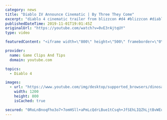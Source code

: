 ```yaml
---
category: news
title: "Diablo IV Announce Cinematic | By Three They Come"
excerpt: "diablo 4 cinematic trailer from blizzcon #d4 #blizzcon #diablo."
publishedDateTime: 2019-11-01T19:01:45Z
originalUrl: "https://youtube.com/watch?v=0vE3rAjtqUY"
type: video

featuredContent: "<iframe width=\"800\" height=\"500\" frameborder=\"0\" src=\"https://www.youtube.com/embed/0vE3rAjtqUY\" allow=\"accelerometer; autoplay; encrypted-media; gyroscope; picture-in-picture\" allowfullscreen></iframe>"

provider:
  name: Game Clips And Tips
  domain: youtube.com

topics:
  - Diablo 4

images:
  - url: "https://www.youtube.com/img/desktop/supported_browsers/dinosaur.png"
    width: 1200
    height: 800
    isCached: true

secured: "0RoLnBnoqFho3o7+7omHSll+aPmLcQdrLBue1tCsqh+JfSEhLIQZhLjtBvWEuUZtkj5KHBXBa0+NLOp0BInkbGbVXqHh/8rmsCIozJoIESBo0Z2j8CkEgY8XAGEpH5+kGkk7fiq/ywXzIlwxzAxp1hDmKMhhPTqFHGOrrIGyYoQ5X8WK6uEpGFvuwRImeEsY7Tfw7/s/2T7Lo6l8pEewXr5IpTQEFUVF3/Kz5kmJ+E6v4eBGdora4WMNWzzrvvczJDdRXMEEvUaV7pQ0yjuVVZXfy96f2CUX9Yq87+JBEElGFPrWWJdmHkb2xFU2qm02YBK9V8F/+kFqBuSySb+2LXQDbe3ZxJDyuNdkIOPZrZ8mUnwRfIlLTXaSPy5cjLY4LCTZWfBcqksga4wIS5I1vw==;7KVOTsPtNyJEeWn0TvdPbg=="
---
```


